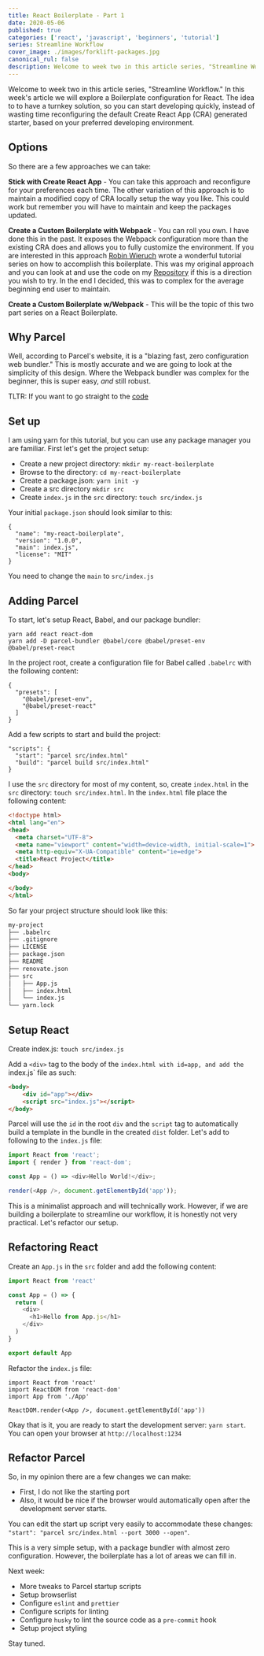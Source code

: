 ```yaml
---
title: React Boilerplate - Part 1
date: 2020-05-06
published: true
categories: ['react', 'javascript', 'beginners', 'tutorial']
series: Streamline Workflow
cover_image: ./images/forklift-packages.jpg
canonical_rul: false
description: Welcome to week two in this article series, "Streamline Workflow." In this week's article we will explore a Boilerplate configuration for React. The idea to to have a turnkey solution, so you can start developing quickly, instead of wasting time reconfiguring the default Create React App generated starter.
---
```

Welcome to week two in this article series, "Streamline Workflow." In this week's article we will explore a Boilerplate configuration for React. The idea to to have a turnkey solution, so you can start developing quickly, instead of wasting time reconfiguring the default Create React App (CRA) generated starter, based on your preferred developing environment.

## Options
So there are a few approaches we can take:

**Stick with Create React App** - You can take this approach and reconfigure for your preferences each time. The other variation of this approach is to maintain a modified copy of CRA locally setup the way you like. This could work but remember you will have to maintain and keep the packages updated.

**Create a Custom Boilerplate with Webpack** - You can roll you own. I have done this in the past. It exposes the Webpack configuration more than the existing CRA does and allows you to fully customize the environment. If you are interested in this approach [Robin Wieruch](https://www.robinwieruch.de/minimal-react-webpack-babel-setup) wrote a wonderful tutorial series on how to accomplish this boilerplate. This was my original approach and you can look at and use the code on my [Repository](https://github.com/eclectic-coding/react-boilerplate) if this is a direction you wish to try. In the end I decided, this was to complex for the average beginning end user to maintain.

**Create a Custom Boilerplate w/Webpack** - This will be the topic of this two part series on a React Boilerplate.

## Why Parcel
Well, according to Parcel's website, it is a "blazing fast, zero configuration web bundler." This is mostly accurate and we are going to look at the simplicity of this design. Where the Webpack bundler was complex for the beginner, this is super easy, *and* still robust.

TLTR: If you want to go straight to the [code](https://github.com/eclectic-coding/medium-react-boilerplate)

## Set up
I am using yarn for this tutorial, but you can use any package manager you are familiar.
First let's get the project setup:
- Create a new project directory: `mkdir my-react-boilerplate`
- Browse to the directory: `cd my-react-boilerplate`
- Create a package.json: `yarn init -y`
- Create a src directory `mkdir src`
- Create `index.js` in the `src` directory: `touch src/index.js`

Your initial `package.json` should look similar to this:
```
{
  "name": "my-react-boilerplate",
  "version": "1.0.0",
  "main": index.js",
  "license": "MIT"
}
```
You need to change the `main` to `src/index.js`

## Adding Parcel
To start, let's setup React, Babel, and our package bundler:
```
yarn add react react-dom
yarn add -D parcel-bundler @babel/core @babel/preset-env @babel/preset-react
```
In the project root, create a configuration file for Babel called `.babelrc` with the following content:
```
{
  "presets": [
    "@babel/preset-env",
    "@babel/preset-react"
  ]
}
```

Add a few scripts to start and build the project:
```
"scripts": {
  "start": "parcel src/index.html"
  "build": "parcel build src/index.html"
}
```
I use the `src` directory for most of my content, so, create `index.html` in the `src` directory: `touch src/index.html`. In the `index.html` file place the following content:
```html
<!doctype html>
<html lang="en">
<head>
  <meta charset="UTF-8">
  <meta name="viewport" content="width=device-width, initial-scale=1">
  <meta http-equiv="X-UA-Compatible" content="ie=edge">
  <title>React Project</title>
</head>
<body>

</body>
</html>
```
So far your project structure should look like this:
```bash
my-project
├── .babelrc
├── .gitignore
├── LICENSE
├── package.json
├── README
├── renovate.json
├── src
│   ├── App.js
│   ├── index.html
│   └── index.js
└── yarn.lock
```
## Setup React

Create index.js: `touch src/index.js`

Add a `<div>` tag to the body of the `index.html with id=app, and add the `index.js` file as such:
```html
<body>
    <div id="app"></div>
    <script src="index.js"></script>
</body>
```
Parcel will use the `id` in the root `div` and the `script` tag to automatically build a template in the bundle in the created `dist` folder. Let's add to following to the `index.js` file:
```js
import React from 'react';
import { render } from 'react-dom';

const App = () => <div>Hello World!</div>;

render(<App />, document.getElementById('app'));
```
This is a minimalist approach and will technically work. However, if we are building a boilerplate to streamline our workflow, it is honestly not very practical. Let's refactor our setup.

## Refactoring React

Create an `App.js` in the `src` folder and add the following content:
```js
import React from 'react'

const App = () => {
  return (
    <div>
      <h1>Hello from App.js</h1>
    </div>
  )
}

export default App

```

Refactor the `index.js` file:
```
import React from 'react'
import ReactDOM from 'react-dom'
import App from './App'

ReactDOM.render(<App />, document.getElementById('app'))

```
Okay that is it, you are ready to start the development server: `yarn start`. You can open your browser at `http://localhost:1234`

## Refactor Parcel
So, in my opinion there are a few changes we can make:
- First, I do not like the starting port
- Also, it would be nice if the browser would automatically open after the development server starts.

You can edit the start up script very easily to accommodate these changes: `"start": "parcel src/index.html --port 3000 --open"`.

This is a very simple setup, with a package bundler with almost zero configuration. However, the boilerplate has a lot of areas we can fill in.

Next week:
- More tweaks to Parcel startup scripts
- Setup browserlist
- Configure `eslint` and `prettier`
- Configure scripts for linting
- Configure `husky` to lint the source code as a `pre-commit` hook
- Setup project styling

Stay tuned.





